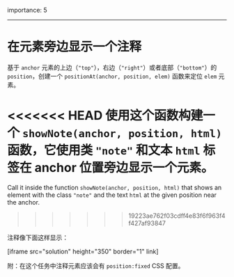 importance: 5

---

# 在元素旁边显示一个注释

基于 `anchor` 元素的上边（`"top"`），右边（`"right"`）或者底部（`"bottom"`）的 `position`，创建一个 `positionAt(anchor, position, elem)` 函数来定位 `elem` 元素。

<<<<<<< HEAD
使用这个函数构建一个 `showNote(anchor, position, html)` 函数，它使用类 `"note"` 和文本 `html` 标签在 anchor 位置旁边显示一个元素。
=======
Call it inside the function `showNote(anchor, position, html)` that shows an element with the class `"note"` and the text `html` at the given position near the anchor.
>>>>>>> 19223ae762f03cdff4e83f6f963f4f427af93847

注释像下面这样显示：

[iframe src="solution" height="350" border="1" link]

附：在这个任务中注释元素应该会有 `position:fixed` CSS 配置。
